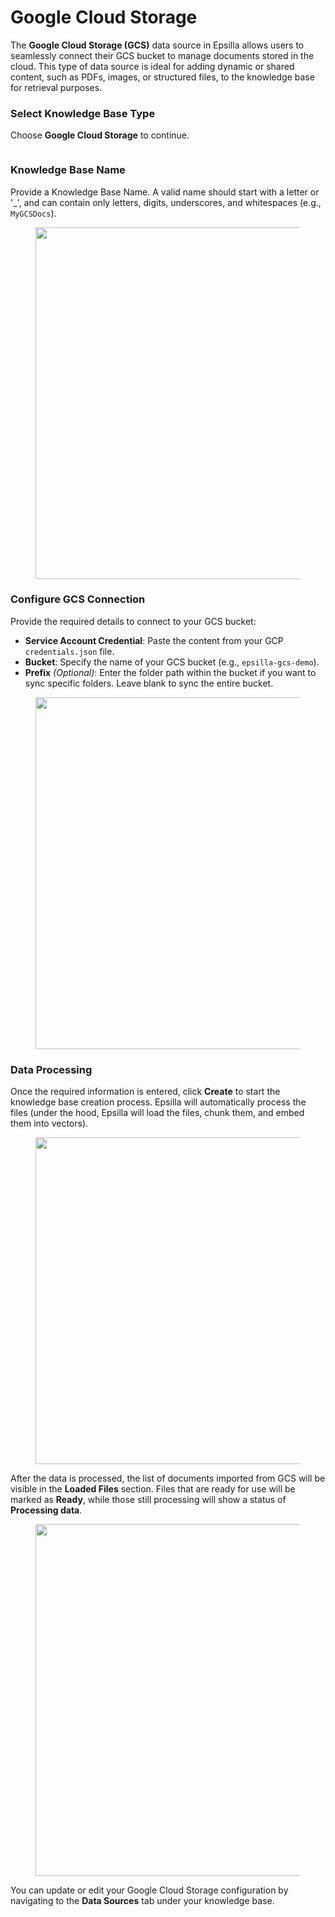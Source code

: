 # Google Cloud Storage

The **Google Cloud Storage (GCS)** data source in Epsilla allows users to seamlessly connect their GCS bucket to manage documents stored in the cloud. This type of data source is ideal for adding dynamic or shared content, such as PDFs, images, or structured files, to the knowledge base for retrieval purposes.

### **Select Knowledge Base Type**

Choose **Google Cloud Storage** to continue.

<figure><img src="../.gitbook/assets/Screenshot 2024-12-02 at 5.37.53 PM.png" alt=""><figcaption></figcaption></figure>

### **Knowledge Base Name**

Provide a Knowledge Base Name. A valid name should start with a letter or '\_', and can contain only letters, digits, underscores, and whitespaces (e.g., `MyGCSDocs`).

<figure><img src="../.gitbook/assets/Screenshot 2024-12-02 at 5.40.00 PM.png" alt="" width="563"><figcaption></figcaption></figure>

### **Configure GCS Connection**

Provide the required details to connect to your GCS bucket:

* **Service Account Credential**: Paste the content from your GCP `credentials.json` file.
* **Bucket**: Specify the name of your GCS bucket (e.g., `epsilla-gcs-demo`).
* **Prefix** _(Optional)_: Enter the folder path within the bucket if you want to sync specific folders. Leave blank to sync the entire bucket.

<figure><img src="../.gitbook/assets/Screenshot 2024-12-02 at 5.39.04 PM.png" alt="" width="563"><figcaption></figcaption></figure>

### **Data Processing**

Once the required information is entered, click **Create** to start the knowledge base creation process. Epsilla will automatically process the files (under the hood, Epsilla will load the files, chunk them, and embed them into vectors).

<figure><img src="../.gitbook/assets/Screenshot 2024-12-02 at 5.40.21 PM.png" alt="" width="523"><figcaption></figcaption></figure>

After the data is processed, the list of documents imported from GCS will be visible in the **Loaded Files** section. Files that are ready for use will be marked as **Ready**, while those still processing will show a status of **Processing data**.&#x20;

<figure><img src="../.gitbook/assets/Screenshot 2024-12-02 at 5.40.47 PM.png" alt="" width="563"><figcaption></figcaption></figure>

You can update or edit your Google Cloud Storage configuration by navigating to the **Data Sources** tab under your knowledge base.
